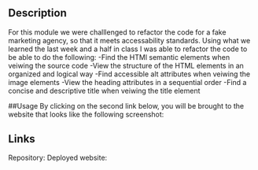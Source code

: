 # <Module-1-Challenge>

## Description

  For this module we were challlenged to refactor the code for a fake marketing agency, so that it meets accessability standards. 
  Using what we learned the last week and a half in class I was able to refactor the code to be able to do the following:
  -Find the HTMl semantic elements when veiwing the source code
  -View the structure of the HTML elements in an organized and logical way
  -Find accessible alt attributes when veiwing the image elements
  -View the heading attributes in a sequential order
  -Find a concise and descriptive title when veiwing the title element

  
##Usage
  By clicking on the second link below, you will be brought to the website that looks like the following screenshot:
 
  
  

## Links
  Repository: 
  <a href="https://github.com/anjaliroland/M1-C-site"></a>
  Deployed website:
  <a href="https://anjaliroland.github.io/M1-C-site/"></a>



